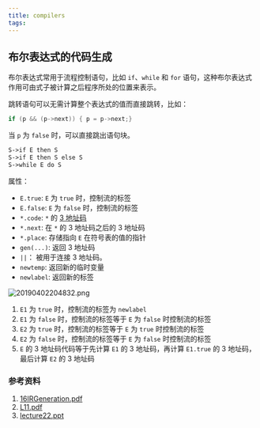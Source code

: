 ```yaml
---
title: compilers
tags:
---
```


## 布尔表达式的代码生成

布尔表达式常用于流程控制语句，比如 `if`、`while` 和 `for` 语句，这种布尔表达式作用可由式子被计算之后程序所处的位置来表示。

跳转语句可以无需计算整个表达式的值而直接跳转，比如：

```c
if (p && (p->next)) { p = p->next;}
```

当 `p` 为 `false` 时，可以直接跳出语句块。

```txt
S->if E then S
S->if E then S else S
S->while E do S
```

属性：

- `E.true`: `E` 为 `true` 时，控制流的标签
- `E.false`: `E` 为 `false` 时，控制流的标签
- `*.code`: `*` 的 [3 地址码](https://www.geeksforgeeks.org/three-address-code-compiler/)
- `*.next`: 在 `*` 的 3 地址码之后的 3 地址码
- `*.place`: 存储指向 `E` 在符号表的值的指针
- `gen(...)`: 返回 3 地址码
- `||`： 被用于连接 3 地址码。
- `newtemp`: 返回新的临时变量
- `newlabel`: 返回新的标签

![20190402204832.png](https://i.loli.net/2019/04/02/5ca35a2c28554.png)

1. `E1` 为 `true` 时，控制流的标签为 `newlabel`
2. `E1` 为 `false` 时，控制流的标签等于 `E` 为 `false` 时控制流的标签
3. `E2` 为 `true` 时，控制流的标签等于 `E` 为 `true` 时控制流的标签
4. `E2` 为 `false` 时，控制流的标签等于 `E` 为 `false` 时控制流的标签
5. `E` 的 3 地址码代码等于先计算 `E1` 的 3 地址码，再计算 `E1.true` 的 3 地址码，最后计算 `E2` 的 3 地址码

### 参考资料

1. [16IRGeneration.pdf](https://www.cse.iitk.ac.in/users/karkare/cs335/lectures/16IRGeneration.pdf)
2. [L11.pdf](https://webcourse.cs.technion.ac.il/236360/Winter2004-2005/ho/WCFiles/L11.pdf)
3. [lecture22.ppt](http://www.cs.fsu.edu/~xyuan/cot5300/lecture22.ppt)